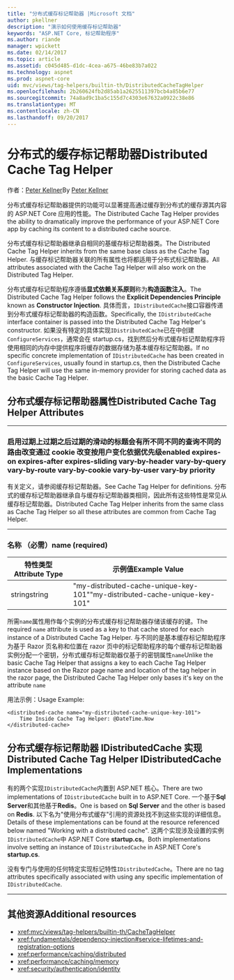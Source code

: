 ```yaml
---
title: "分布式缓存标记帮助器 |Microsoft 文档"
author: pkellner
description: "演示如何使用缓存标记帮助器"
keywords: "ASP.NET Core, 标记帮助程序"
ms.author: riande
manager: wpickett
ms.date: 02/14/2017
ms.topic: article
ms.assetid: c045d485-d1dc-4cea-a675-46be83b7a022
ms.technology: aspnet
ms.prod: aspnet-core
uid: mvc/views/tag-helpers/builtin-th/DistributedCacheTagHelper
ms.openlocfilehash: 2b260624fb2d85ab1a2625511397bcb4a85b6e77
ms.sourcegitcommit: 74a8ad9c1ba5c155d7c4303e67632a0922c38e86
ms.translationtype: MT
ms.contentlocale: zh-CN
ms.lasthandoff: 09/20/2017
---
```

# <a name="distributed-cache-tag-helper"></a><span data-ttu-id="d4d14-104">分布式的缓存标记帮助器</span><span class="sxs-lookup"><span data-stu-id="d4d14-104">Distributed Cache Tag Helper</span></span>

<span data-ttu-id="d4d14-105">作者：[Peter Kellner](http://peterkellner.net)</span><span class="sxs-lookup"><span data-stu-id="d4d14-105">By [Peter Kellner](http://peterkellner.net)</span></span> 


<span data-ttu-id="d4d14-106">分布式缓存标记帮助器提供的功能可以显著提高通过缓存到分布式的缓存源其内容的 ASP.NET Core 应用的性能。</span><span class="sxs-lookup"><span data-stu-id="d4d14-106">The Distributed Cache Tag Helper provides the ability to dramatically improve the performance of your ASP.NET Core app by caching its content to a distributed cache source.</span></span>

<span data-ttu-id="d4d14-107">分布式缓存标记帮助器继承自相同的基缓存标记帮助器类。</span><span class="sxs-lookup"><span data-stu-id="d4d14-107">The Distributed Cache Tag Helper inherits from the same base class as the Cache Tag Helper.</span></span>  <span data-ttu-id="d4d14-108">与缓存标记帮助器关联的所有属性也将都适用于分布式标记帮助器。</span><span class="sxs-lookup"><span data-stu-id="d4d14-108">All attributes associated with the Cache Tag Helper will also work on the Distributed Tag Helper.</span></span>


<span data-ttu-id="d4d14-109">分布式缓存标记帮助程序遵循**显式依赖关系原则**称为**构造函数注入**。</span><span class="sxs-lookup"><span data-stu-id="d4d14-109">The Distributed Cache Tag Helper follows the **Explicit Dependencies Principle** known as **Constructor Injection**.</span></span>  <span data-ttu-id="d4d14-110">具体而言，`IDistributedCache`接口容器传递到分布式缓存标记帮助器的构造函数。</span><span class="sxs-lookup"><span data-stu-id="d4d14-110">Specifically, the `IDistributedCache` interface container is passed into the Distributed Cache Tag Helper's constructor.</span></span>  <span data-ttu-id="d4d14-111">如果没有特定的具体实现`IDistributedCache`已在中创建`ConfigureServices`，通常会在 startup.cs，找到然后分布式缓存标记帮助程序将使用相同的内存中提供程序将缓存的数据存储为基本缓存标记帮助器。</span><span class="sxs-lookup"><span data-stu-id="d4d14-111">If no specific concrete implementation of `IDistributedCache` has been created in `ConfigureServices`, usually found in startup.cs, then the Distributed Cache Tag Helper will use the same in-memory provider for storing cached data as the basic Cache Tag Helper.</span></span>

## <a name="distributed-cache-tag-helper-attributes"></a><span data-ttu-id="d4d14-112">分布式缓存标记帮助器属性</span><span class="sxs-lookup"><span data-stu-id="d4d14-112">Distributed Cache Tag Helper Attributes</span></span>

- - -

### <a name="enabled-expires-on-expires-after-expires-sliding-vary-by-header-vary-by-query-vary-by-route-vary-by-cookie-vary-by-user-vary-by-priority"></a><span data-ttu-id="d4d14-113">启用过期上过期之后过期的滑动的标题会有所不同不同的查询不同的路由改变通过 cookie 改变按用户变化依据优先级</span><span class="sxs-lookup"><span data-stu-id="d4d14-113">enabled expires-on expires-after expires-sliding vary-by-header vary-by-query vary-by-route vary-by-cookie vary-by-user vary-by priority</span></span>

<span data-ttu-id="d4d14-114">有关定义，请参阅缓存标记帮助器。</span><span class="sxs-lookup"><span data-stu-id="d4d14-114">See Cache Tag Helper for definitions.</span></span> <span data-ttu-id="d4d14-115">分布式的缓存标记帮助器继承自与缓存标记帮助器类相同，因此所有这些特性是常见从缓存标记帮助器。</span><span class="sxs-lookup"><span data-stu-id="d4d14-115">Distributed Cache Tag Helper inherits from the same class as Cache Tag Helper so all these attributes are common from Cache Tag Helper.</span></span>

- - -

### <a name="name-required"></a><span data-ttu-id="d4d14-116">名称 （必需）</span><span class="sxs-lookup"><span data-stu-id="d4d14-116">name (required)</span></span>

| <span data-ttu-id="d4d14-117">特性类型</span><span class="sxs-lookup"><span data-stu-id="d4d14-117">Attribute Type</span></span>    | <span data-ttu-id="d4d14-118">示例值</span><span class="sxs-lookup"><span data-stu-id="d4d14-118">Example Value</span></span>     |
|----------------   |----------------   |
| <span data-ttu-id="d4d14-119">string</span><span class="sxs-lookup"><span data-stu-id="d4d14-119">string</span></span>    | <span data-ttu-id="d4d14-120">"my-distributed-cache-unique-key-101"</span><span class="sxs-lookup"><span data-stu-id="d4d14-120">"my-distributed-cache-unique-key-101"</span></span>     |

<span data-ttu-id="d4d14-121">所需`name`属性用作每个实例的分布式缓存标记帮助器存储该缓存的键。</span><span class="sxs-lookup"><span data-stu-id="d4d14-121">The required `name` attribute is used as a key to that cache stored for each instance of a Distributed Cache Tag Helper.</span></span>  <span data-ttu-id="d4d14-122">与不同的是基本缓存标记帮助程序为基于 Razor 页名称和位置在 razor 页中的标记帮助程序的每个缓存标记帮助器实例分配一个密钥，分布式缓存标记帮助器仅基于的密钥属性`name`</span><span class="sxs-lookup"><span data-stu-id="d4d14-122">Unlike the basic Cache Tag Helper that assigns a key to each Cache Tag Helper instance based on the Razor page name and location of the tag helper in the razor page, the Distributed Cache Tag Helper only bases it's key on the attribute `name`</span></span>

<span data-ttu-id="d4d14-123">用法示例：</span><span class="sxs-lookup"><span data-stu-id="d4d14-123">Usage Example:</span></span>

```cshtml
<distributed-cache name="my-distributed-cache-unique-key-101">
    Time Inside Cache Tag Helper: @DateTime.Now
</distributed-cache>
```

## <a name="distributed-cache-tag-helper-idistributedcache-implementations"></a><span data-ttu-id="d4d14-124">分布式缓存标记帮助器 IDistributedCache 实现</span><span class="sxs-lookup"><span data-stu-id="d4d14-124">Distributed Cache Tag Helper IDistributedCache Implementations</span></span>

<span data-ttu-id="d4d14-125">有的两个实现`IDistributedCache`内置到 ASP.NET 核心。</span><span class="sxs-lookup"><span data-stu-id="d4d14-125">There are two implementations of `IDistributedCache` built in to ASP.NET Core.</span></span>  <span data-ttu-id="d4d14-126">一个基于**Sql Server**和其他基于**Redis**。</span><span class="sxs-lookup"><span data-stu-id="d4d14-126">One is based on **Sql Server** and the other is based on **Redis**.</span></span> <span data-ttu-id="d4d14-127">以下名为"使用分布式缓存"引用的资源处找不到这些实现的详细信息。</span><span class="sxs-lookup"><span data-stu-id="d4d14-127">Details of these implementations can be found at the resource referenced below named "Working with a distributed cache".</span></span> <span data-ttu-id="d4d14-128">这两个实现涉及设置的实例`IDistributedCache`中 ASP.NET Core **startup.cs**。</span><span class="sxs-lookup"><span data-stu-id="d4d14-128">Both implementations involve setting an instance of `IDistributedCache` in ASP.NET Core's **startup.cs**.</span></span>

<span data-ttu-id="d4d14-129">没有专门与使用的任何特定实现标记特性`IDistributedCache`。</span><span class="sxs-lookup"><span data-stu-id="d4d14-129">There are no tag attributes specifically associated with using any specific implementation of `IDistributedCache`.</span></span>



- - -



## <a name="additional-resources"></a><span data-ttu-id="d4d14-130">其他资源</span><span class="sxs-lookup"><span data-stu-id="d4d14-130">Additional resources</span></span>

* <xref:mvc/views/tag-helpers/builtin-th/CacheTagHelper>
* <xref:fundamentals/dependency-injection#service-lifetimes-and-registration-options>
* <xref:performance/caching/distributed>
* <xref:performance/caching/memory>
* <xref:security/authentication/identity>
